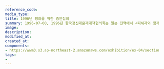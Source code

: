 ```yaml
---
reference_code:
media_type:
title: 1996년 평화를 위한 증언집회
summary: 1996-07-00, 1996년 한국정신대문제대책협의회는 일본 전역에서 <피해자와 함께하는 국민기금 반대 집회>를 열었다. 
image:
description:
modified_at:
created_at:
components:
- https://wwm3.s3.ap-northeast-2.amazonaws.com/exhibition/ex-04/section-01-right/22_96+평화를위한+증언+집회.JPG
tags:
-
---
```

